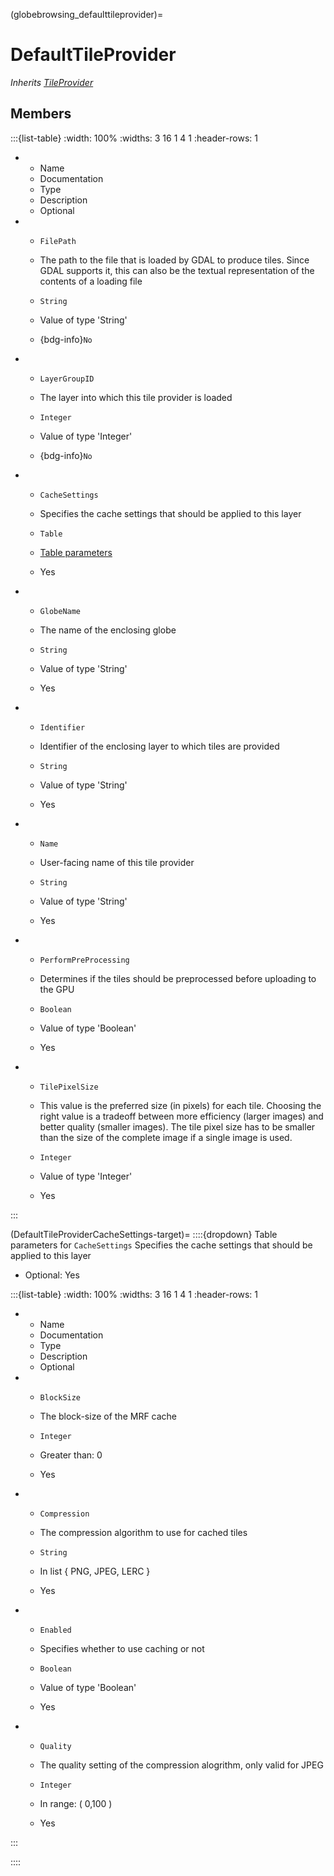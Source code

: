 



(globebrowsing_defaulttileprovider)=
# DefaultTileProvider

_Inherits [TileProvider](#TileProvider)_




## Members


:::{list-table}
:width: 100%
:widths: 3 16 1 4 1
:header-rows: 1
*   - Name
    - Documentation
    - Type
    - Description
    - Optional

*   - `FilePath`
    - The path to the file that is loaded by GDAL to produce tiles. Since GDAL supports it, this can also be the textual representation of the contents of a loading file
    - `String`
    
    - Value of type 'String' 
    
    - {bdg-info}`No`
    
*   - `LayerGroupID`
    - The layer into which this tile provider is loaded
    - `Integer`
    
    - Value of type 'Integer' 
    
    - {bdg-info}`No`
    
*   - `CacheSettings`
    - Specifies the cache settings that should be applied to this layer
    - `Table`
    
    -   [Table parameters](#DefaultTileProviderCacheSettings-target) 
    
    - Yes
    
*   - `GlobeName`
    - The name of the enclosing globe
    - `String`
    
    - Value of type 'String' 
    
    - Yes
    
*   - `Identifier`
    - Identifier of the enclosing layer to which tiles are provided
    - `String`
    
    - Value of type 'String' 
    
    - Yes
    
*   - `Name`
    - User-facing name of this tile provider
    - `String`
    
    - Value of type 'String' 
    
    - Yes
    
*   - `PerformPreProcessing`
    - Determines if the tiles should be preprocessed before uploading to the GPU
    - `Boolean`
    
    - Value of type 'Boolean' 
    
    - Yes
    
*   - `TilePixelSize`
    - This value is the preferred size (in pixels) for each tile. Choosing the right value is a tradeoff between more efficiency (larger images) and better quality (smaller images). The tile pixel size has to be smaller than the size of the complete image if a single image is used.
    - `Integer`
    
    - Value of type 'Integer' 
    
    - Yes
    
:::











(DefaultTileProviderCacheSettings-target)=
::::{dropdown} Table parameters for `CacheSettings`
Specifies the cache settings that should be applied to this layer


* Optional: Yes


:::{list-table}
:width: 100%
:widths: 3 16 1 4 1
:header-rows: 1
*   - Name
    - Documentation
    - Type
    - Description
    - Optional

*   - `BlockSize`
    - The block-size of the MRF cache
    - `Integer`
    
    - Greater than: 0 
    
    - Yes
    
*   - `Compression`
    - The compression algorithm to use for cached tiles
    - `String`
    
    - In list { PNG, JPEG, LERC } 
    
    - Yes
    
*   - `Enabled`
    - Specifies whether to use caching or not
    - `Boolean`
    
    - Value of type 'Boolean' 
    
    - Yes
    
*   - `Quality`
    - The quality setting of the compression alogrithm, only valid for JPEG
    - `Integer`
    
    - In range: ( 0,100 ) 
    
    - Yes
    
:::



::::













